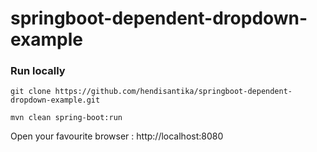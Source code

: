 # springboot-dependent-dropdown-example

### Run locally
```
git clone https://github.com/hendisantika/springboot-dependent-dropdown-example.git 
```

```
mvn clean spring-boot:run
```

Open your favourite browser : http://localhost:8080